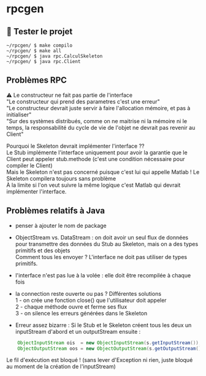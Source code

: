 # rpcgen

## :wrench: Tester le projet
    ~/rpcgen/ $ make compilo
    ~/rpcgen/ $ make all
    ~/rpcgen/ $ java rpc.CalculSkeleton
    ~/rpcgen/ $ java rpc.Client

## Problèmes RPC
:warning: Le constructeur ne fait pas partie de l'interface<br>
"Le constructeur qui prend des parametres c'est une erreur"<br>
"Le constructeur devrait juste servir à faire l'allocation mémoire, et pas à initialiser"<br>
"Sur des systèmes distribués, comme on ne maitrise ni la mémoire ni le temps, la responsabilité du cycle de vie de l'objet ne devrait pas revenir au Client"<br>

Pourquoi le Skeleton devrait implémenter l'interface ??<br>
Le Stub implémente l'interface uniquement pour avoir la garantie que le Client peut appeler stub.methode (c'est une condition nécessaire pour compiler le Client)<br>
Mais le Skeleton n'est pas concerné puisque c'est lui qui appelle Matlab ! Le Skeleton compilera toujours sans problème<br>
À la limite si l'on veut suivre la même logique c'est Matlab qui devrait implémenter l'interface.

## Problèmes relatifs à Java
- penser à ajouter le nom de package
- ObjectStream vs. DataStream : on doit avoir un seul flux de données pour transmettre des données du Stub au Skeleton, mais on a des types primitifs et des objets<br>
Comment tous les envoyer ? L'interface ne doit pas utiliser de types primitifs.
- l'interface n'est pas lue à la volée : elle doit être recompilée à chaque fois

- la connection reste ouverte ou pas ? Différentes solutions<br>
1 - on crée une fonction close() que l'utilisateur doit appeler<br>
2 - chaque méthode ouvre et ferme ses flux<br>
3 - on silence les erreurs générées dans le Skeleton<br>

- Erreur assez bizarre :
Si le Stub et le Skeleton créent tous les deux un inputStream d'abord et un outputStream ensuite :
```java
    ObjectInputStream ois  = new ObjectInputStream(s.getInputStream());
    ObjectOutputStream oos = new ObjectOutputStream(s.getOutputStream());
```
Le fil d'exécution est bloqué ! (sans lever d'Exception ni rien, juste bloqué au moment de la création de l'inputStream)